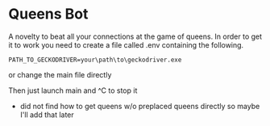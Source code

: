 # Queens Bot
A novelty to beat all your connections at the game of queens. In order to get it to work you need to create a file called
.env containing the following.

`
PATH_TO_GECKODRIVER=your\path\to\geckodriver.exe
`

or change the main file directly

Then just launch main and ^C to stop it
+ did not find how to get queens w/o preplaced queens directly so maybe I'll add that later